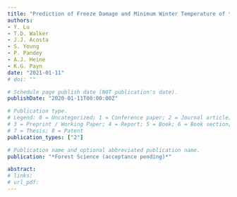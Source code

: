 ```yaml
---
title: "Prediction of Freeze Damage and Minimum Winter Temperature of the Seed Source of Loblolly Pine Seedlings Using Hyperspectral Imaging"
authors: 
- Y. Lu 
- T.D. Walker
- J.J. Acosta
- S. Young
- P. Pandey
- A.J. Heine 
- K.G. Payn 
date: "2021-01-11"
# doi: ""

# Schedule page publish date (NOT publication's date).
publishDate: "2020-01-11T00:00:00Z"

# Publication type.
# Legend: 0 = Uncategorized; 1 = Conference paper; 2 = Journal article;
# 3 = Preprint / Working Paper; 4 = Report; 5 = Book; 6 = Book section;
# 7 = Thesis; 8 = Patent
publication_types: ["2"]

# Publication name and optional abbreviated publication name.
publication: "*Forest Science (acceptance pending)*"

abstract: 
# links:
# url_pdf: 
---
```

